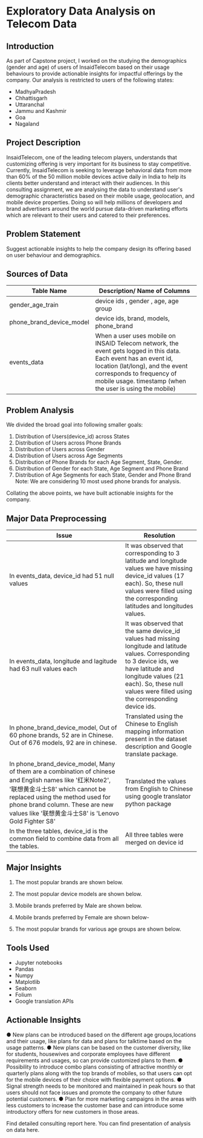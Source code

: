 # Exploratory Data Analysis on Telecom Data
## Introduction
As part of Capstone project, I worked on the studying the demographics (gender and age) of users of InsaidTelecom based on their usage behaviours to provide actionable insights for impactful offerings by the company. Our analysis is restricted to users of the following states:
- MadhyaPradesh 
- Chhattisgarh
- Uttaranchal
- Jammu and Kashmir 
- Goa
- Nagaland  

## Project Description
InsaidTelecom, one of the leading telecom players, understands that customizing offering is very important for its business to stay competitive.
Currently, InsaidTelecom is seeking to leverage behavioral data from more than 60% of the 50 million mobile devices active daily in India to help its clients better understand and interact with their audiences.
In this consulting assignment, we are analysing the data to understand user's demographic characteristics based on their mobile usage, geolocation, and mobile device properties.
Doing so will help millions of developers and brand advertisers around the world pursue data-driven marketing efforts which are relevant to their users and catered to their preferences.

## Problem Statement
Suggest actionable insights to help the company design its offering based on user behaviour and demographics.

## Sources of Data
|   Table Name | Description/ Name of Columns  |
| ------------ | ------------ |
| gender_age_train  | device ids , gender , age,  age group   |
| phone_brand_device_model  | device ids, brand, models, phone_brand |
| events_data | When a user uses mobile on INSAID Telecom network, the event gets logged in this data. Each event has an event id, location (lat/long), and the event corresponds to frequency of mobile usage. timestamp (when the user is using the mobile) |

## Problem Analysis
We divided the broad goal into following smaller goals:
1.	Distribution of Users(device_id) across States
2.	Distribution of Users across Phone Brands
3.	Distribution of Users across Gender
4.	Distribution of Users across Age Segments
5.	Distribution of Phone Brands for each Age Segment, State, Gender.
6.	Distribution of Gender for each State, Age Segment and Phone Brand
7.	Distribution of Age Segments for each State, Gender and Phone Brand
Note: We are considering 10 most used phone brands for analysis.

Collating the above points, we have built actionable insights for the company.

## Major Data Preprocessing
|  Issue | Resolution   |
| ------------ | ------------ |
| In events_data, device_id had 51 null values | It was observed that corresponding to 3 latitude and longitude values we have missing device_id values (17 each). So, these null values were filled using the corresponding latitudes and longitudes values.|
| In events_data, longitude and lagitude had 63 null values each  | It was observed that the same device_id values had missing longitude and latitude values. Corresponding to 3 device ids, we have latitude and longitude values (21 each). So, these null values were filled using the corresponding device ids.  |
| In phone_brand_device_model, Out of 60 phone brands, 52 are in Chinese. Out of 676 models, 92 are in chinese. | Translated using the Chinese to English mapping information present in the dataset description and Google translate package. |
| In phone_brand_device_model, Many of them are a combination of chinese and English names like '红米Note2', '联想黄金斗士S8' which cannot be replaced using the method used for phone brand column. These are new values like '联想黄金斗士S8' is 'Lenovo Gold Fighter S8' | Translated the values from English to Chinese using google translator python package |
| In the three tables, device_id is the common field to combine data from all the tables.  | All three tables were merged on device id |
## Major Insights
1. The most popular brands are shown below.

2. The most popular device models are shown below.

3. Mobile brands preferred by Male are shown below.

4. Mobile brands preferred by Female are shown below-

5. The most popular brands for various age groups are shown below.

## Tools Used
- Jupyter notebooks
- Pandas
- Numpy
- Matplotlib
- Seaborn
- Folium
- Google translation APIs

## Actionable Insights
●	New plans can be introduced based on the different age groups,locations and their usage, like plans for data and plans for talktime based on the usage patterns.
●	New plans can be based on the customer diversity, like for students, housewives and corporate employees have different requirements and usages, so can provide customized plans to them.
●	Possibility to introduce combo plans consisting of attractive monthly or quarterly  plans along with the top brands of mobiles, so that users can opt for the mobile devices of their choice with flexible payment options.
●	Signal strength needs to be monitored and maintained in peak hours so that users should not face issues and promote the company to other future potential customers.
●	Plan for more marketing campaigns in the areas with less customers to increase the customer base and can introduce some introductory offers for new customers in those areas.

Find detailed consulting report here.
You can find presentation of analysis on data here.


